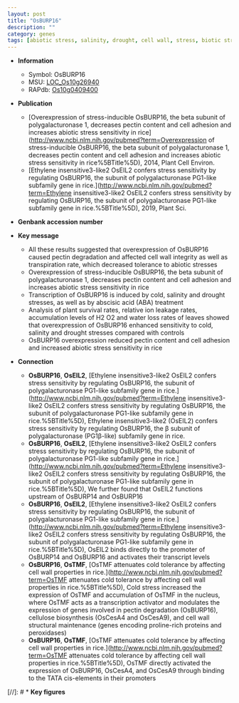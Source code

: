 ```yaml
---
layout: post
title: "OsBURP16"
description: ""
category: genes
tags: [abiotic stress, salinity, drought, cell wall, stress, biotic stress]
---
```


* **Information**  
    + Symbol: OsBURP16  
    + MSU: [LOC_Os10g26940](http://rice.uga.edu/cgi-bin/ORF_infopage.cgi?orf=LOC_Os10g26940)  
    + RAPdb: [Os10g0409400](https://rapdb.dna.affrc.go.jp/locus/?name=Os10g0409400)  

* **Publication**  
    + [Overexpression of stress-inducible OsBURP16, the beta subunit of polygalacturonase 1, decreases pectin content and cell adhesion and increases abiotic stress sensitivity in rice](http://www.ncbi.nlm.nih.gov/pubmed?term=Overexpression of stress-inducible OsBURP16, the beta subunit of polygalacturonase 1, decreases pectin content and cell adhesion and increases abiotic stress sensitivity in rice%5BTitle%5D), 2014, Plant Cell Environ.
    + [Ethylene insensitive3-like2 OsEIL2 confers stress sensitivity by regulating OsBURP16, the <a6><c2> subunit of polygalacturonase PG1<a6><c2>-like subfamily gene in rice.](http://www.ncbi.nlm.nih.gov/pubmed?term=Ethylene insensitive3-like2 OsEIL2 confers stress sensitivity by regulating OsBURP16, the <a6><c2> subunit of polygalacturonase PG1<a6><c2>-like subfamily gene in rice.%5BTitle%5D), 2019, Plant Sci.

* **Genbank accession number**  

* **Key message**  
    + All these results suggested that overexpression of OsBURP16 caused pectin degradation and affected cell wall integrity as well as transpiration rate, which decreased tolerance to abiotic stresses
    + Overexpression of stress-inducible OsBURP16, the beta subunit of polygalacturonase 1, decreases pectin content and cell adhesion and increases abiotic stress sensitivity in rice
    + Transcription of OsBURP16 is induced by cold, salinity and drought stresses, as well as by abscisic acid (ABA) treatment
    + Analysis of plant survival rates, relative ion leakage rates, accumulation levels of H2 O2 and water loss rates of leaves showed that overexpression of OsBURP16 enhanced sensitivity to cold, salinity and drought stresses compared with controls
    + OsBURP16 overexpression reduced pectin content and cell adhesion and increased abiotic stress sensitivity in rice

* **Connection**  
    + __OsBURP16__, __OsEIL2__, [Ethylene insensitive3-like2 OsEIL2 confers stress sensitivity by regulating OsBURP16, the <a6><c2> subunit of polygalacturonase PG1<a6><c2>-like subfamily gene in rice.](http://www.ncbi.nlm.nih.gov/pubmed?term=Ethylene insensitive3-like2 OsEIL2 confers stress sensitivity by regulating OsBURP16, the <a6><c2> subunit of polygalacturonase PG1<a6><c2>-like subfamily gene in rice.%5BTitle%5D), Ethylene insensitive3-like2 (OsEIL2) confers stress sensitivity by regulating OsBURP16, the β subunit of polygalacturonase (PG1β-like) subfamily gene in rice.
    + __OsBURP16__, __OsEIL2__, [Ethylene insensitive3-like2 OsEIL2 confers stress sensitivity by regulating OsBURP16, the <a6><c2> subunit of polygalacturonase PG1<a6><c2>-like subfamily gene in rice.](http://www.ncbi.nlm.nih.gov/pubmed?term=Ethylene insensitive3-like2 OsEIL2 confers stress sensitivity by regulating OsBURP16, the <a6><c2> subunit of polygalacturonase PG1<a6><c2>-like subfamily gene in rice.%5BTitle%5D),  We further found that OsEIL2 functions upstream of OsBURP14 and OsBURP16
    + __OsBURP16__, __OsEIL2__, [Ethylene insensitive3-like2 OsEIL2 confers stress sensitivity by regulating OsBURP16, the <a6><c2> subunit of polygalacturonase PG1<a6><c2>-like subfamily gene in rice.](http://www.ncbi.nlm.nih.gov/pubmed?term=Ethylene insensitive3-like2 OsEIL2 confers stress sensitivity by regulating OsBURP16, the <a6><c2> subunit of polygalacturonase PG1<a6><c2>-like subfamily gene in rice.%5BTitle%5D),  OsEIL2 binds directly to the promoter of OsBURP14 and OsBURP16 and activates their transcript levels
    + __OsBURP16__, __OsTMF__, [OsTMF attenuates cold tolerance by affecting cell wall properties in rice.](http://www.ncbi.nlm.nih.gov/pubmed?term=OsTMF attenuates cold tolerance by affecting cell wall properties in rice.%5BTitle%5D),  Cold stress increased the expression of OsTMF and accumulation of OsTMF in the nucleus, where OsTMF acts as a transcription activator and modulates the expression of genes involved in pectin degradation (OsBURP16), cellulose biosynthesis (OsCesA4 and OsCesA9), and cell wall structural maintenance (genes encoding proline-rich proteins and peroxidases)
    + __OsBURP16__, __OsTMF__, [OsTMF attenuates cold tolerance by affecting cell wall properties in rice.](http://www.ncbi.nlm.nih.gov/pubmed?term=OsTMF attenuates cold tolerance by affecting cell wall properties in rice.%5BTitle%5D),  OsTMF directly activated the expression of OsBURP16, OsCesA4, and OsCesA9 through binding to the TATA cis-elements in their promoters

[//]: # * **Key figures**  


